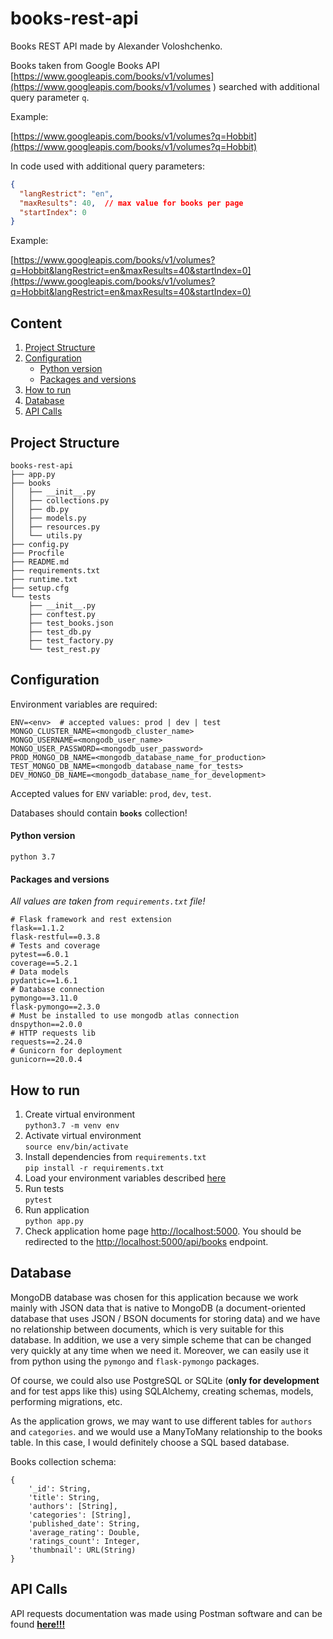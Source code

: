 # books-rest-api
Books REST API made by Alexander Voloshchenko. 

Books taken from Google Books API [https://www.googleapis.com/books/v1/volumes](https://www.googleapis.com/books/v1/volumes )
searched with additional query parameter `q`.

Example:

[https://www.googleapis.com/books/v1/volumes?q=Hobbit](https://www.googleapis.com/books/v1/volumes?q=Hobbit)

In code used with additional query parameters:

```json
{
  "langRestrict": "en",
  "maxResults": 40,  // max value for books per page
  "startIndex": 0
}
```

Example:

[https://www.googleapis.com/books/v1/volumes?q=Hobbit&langRestrict=en&maxResults=40&startIndex=0](https://www.googleapis.com/books/v1/volumes?q=Hobbit&langRestrict=en&maxResults=40&startIndex=0)

## Content

1. [Project Structure](#Project-Structure)
2. [Configuration](#Configuration)
    - [Python version](#Python-version)
    - [Packages and versions](#Packages-and-versions)
3. [How to run](#How-to-run)
4. [Database](#Database)
5. [API Calls](#API-Calls)

## Project Structure

```text
books-rest-api
├── app.py
├── books
│   ├── __init__.py
│   ├── collections.py
│   ├── db.py
│   ├── models.py
│   ├── resources.py
│   └── utils.py
├── config.py
├── Procfile
├── README.md
├── requirements.txt
├── runtime.txt
├── setup.cfg
└── tests
    ├── __init__.py
    ├── conftest.py
    ├── test_books.json
    ├── test_db.py
    ├── test_factory.py
    └── test_rest.py

```

## Configuration

Environment variables are required:

```dotenv
ENV=<env>  # accepted values: prod | dev | test
MONGO_CLUSTER_NAME=<mongodb_cluster_name>
MONGO_USERNAME=<mongodb_user_name>
MONGO_USER_PASSWORD=<mongodb_user_password>
PROD_MONGO_DB_NAME=<mongodb_database_name_for_production>
TEST_MONGO_DB_NAME=<mongodb_database_name_for_tests>
DEV_MONGO_DB_NAME=<mongodb_database_name_for_development>
```

Accepted values for `ENV` variable: `prod`, `dev`, `test`.

Databases should contain **`books`** collection!

#### Python version 

`python 3.7`

#### Packages and versions

*All values are taken from `requirements.txt` file!*

```requirements
# Flask framework and rest extension
flask==1.1.2
flask-restful==0.3.8
# Tests and coverage
pytest==6.0.1
coverage==5.2.1
# Data models
pydantic==1.6.1
# Database connection
pymongo==3.11.0
flask-pymongo==2.3.0
# Must be installed to use mongodb atlas connection
dnspython==2.0.0
# HTTP requests lib
requests==2.24.0
# Gunicorn for deployment
gunicorn==20.0.4
```

## How to run

1) Create virtual environment \
`python3.7 -m venv env`
2) Activate virtual environment \
`source env/bin/activate`
3) Install dependencies from `requirements.txt` \
`pip install -r requirements.txt`
4) Load your environment variables described [here](#Configuration)
5) Run tests \
`pytest`
6) Run application \
`python app.py`
7) Check application home page [http://localhost:5000](http://localhost:5000). 
You should be redirected to the [http://localhost:5000/api/books](http://localhost:5000/api/books) endpoint.

## Database

MongoDB database was chosen for this application because we work mainly
with JSON data that is native to MongoDB (a document-oriented database that uses
JSON / BSON documents for storing data) and we have no relationship between documents, which is very suitable
for this database. In addition, we use a very simple scheme that can be changed very quickly at any time when we need it.
Moreover, we can easily use it from python using the `pymongo` and `flask-pymongo` packages.

Of course, we could also use PostgreSQL or SQLite (**only for development** and for
test apps like this) using SQLAlchemy, creating schemas, models, performing migrations, etc.

As the application grows, we may want to use different tables for `authors` and `categories`.
and we would use a ManyToMany relationship to the books table. In this case, I would definitely choose a SQL based database.

Books collection schema:

```mongodb
{
    '_id': String,
    'title': String,
    'authors': [String],
    'categories': [String],
    'published_date': String,
    'average_rating': Double,
    'ratings_count': Integer,
    'thumbnail': URL(String)
}
```

## API Calls

API requests documentation was made using Postman software and can 
be found [**here!!!**](https://documenter.getpostman.com/view/5375877/T1LFoqVi?version=latest)